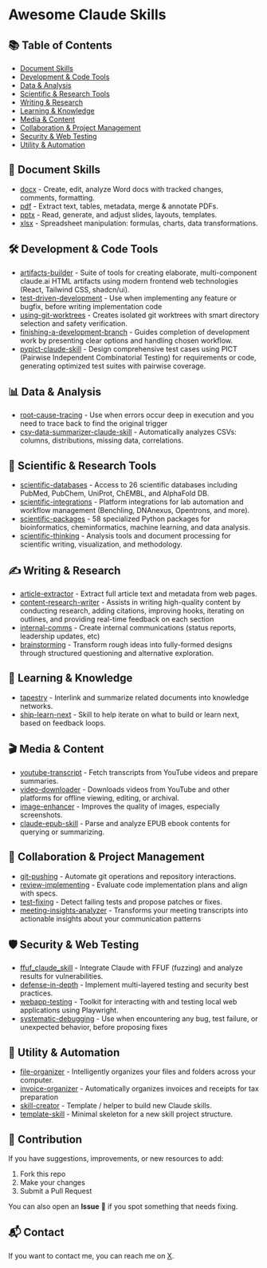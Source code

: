 # Awesome Claude Skills

## 📚 Table of Contents  
- [Document Skills](#-document-skills)  
- [Development & Code Tools](#-development--code-tools)  
- [Data & Analysis](#-data--analysis)  
- [Scientific & Research Tools](#-scientific--research-tools)  
- [Writing & Research](#-writing--research)  
- [Learning & Knowledge](#-learning--knowledge)  
- [Media & Content](#-media--content)  
- [Collaboration & Project Management](#-collaboration--project-management)  
- [Security & Web Testing](#-security--web-testing)  
- [Utility & Automation](#-utility--automation)



## 📄 Document Skills  
- [docx](https://github.com/anthropics/skills/tree/main/document-skills/docx) - Create, edit, analyze Word docs with tracked changes, comments, formatting.  
- [pdf](https://github.com/anthropics/skills/tree/main/document-skills/pdf) - Extract text, tables, metadata, merge & annotate PDFs.  
- [pptx](https://github.com/anthropics/skills/tree/main/document-skills/pptx) - Read, generate, and adjust slides, layouts, templates.  
- [xlsx](https://github.com/anthropics/skills/tree/main/document-skills/xlsx) - Spreadsheet manipulation: formulas, charts, data transformations.  



## 🛠 Development & Code Tools
- [artifacts-builder](https://github.com/anthropics/skills/tree/main/artifacts-builder) - Suite of tools for creating elaborate, multi-component claude.ai HTML artifacts using modern frontend web technologies (React, Tailwind CSS, shadcn/ui).
- [test-driven-development](https://github.com/obra/superpowers/tree/main/skills/test-driven-development) - Use when implementing any feature or bugfix, before writing implementation code
- [using-git-worktrees](https://github.com/obra/superpowers/blob/main/skills/using-git-worktrees/) - Creates isolated git worktrees with smart directory selection and safety verification.
- [finishing-a-development-branch](https://github.com/obra/superpowers/tree/main/skills/finishing-a-development-branch) - Guides completion of development work by presenting clear options and handling chosen workflow.
- [pypict-claude-skill](https://github.com/omkamal/pypict-claude-skill) - Design comprehensive test cases using PICT (Pairwise Independent Combinatorial Testing) for requirements or code, generating optimized test suites with pairwise coverage.



## 📊 Data & Analysis  
- [root-cause-tracing](https://github.com/obra/superpowers/tree/main/skills/root-cause-tracing) - Use when errors occur deep in execution and you need to trace back to find the original trigger 
- [csv-data-summarizer-claude-skill](https://github.com/coffeefuelbump/csv-data-summarizer-claude-skill) - Automatically analyzes CSVs: columns, distributions, missing data, correlations.



## 🔬 Scientific & Research Tools
- [scientific-databases](https://github.com/K-Dense-AI/claude-scientific-skills/tree/main/scientific-databases) - Access to 26 scientific databases including PubMed, PubChem, UniProt, ChEMBL, and AlphaFold DB.
- [scientific-integrations](https://github.com/K-Dense-AI/claude-scientific-skills/tree/main/scientific-integrations) - Platform integrations for lab automation and workflow management (Benchling, DNAnexus, Opentrons, and more).
- [scientific-packages](https://github.com/K-Dense-AI/claude-scientific-skills/tree/main/scientific-packages) - 58 specialized Python packages for bioinformatics, cheminformatics, machine learning, and data analysis.
- [scientific-thinking](https://github.com/K-Dense-AI/claude-scientific-skills/tree/main/scientific-thinking) - Analysis tools and document processing for scientific writing, visualization, and methodology.



## ✍️ Writing & Research  
- [article-extractor](https://github.com/michalparkola/tapestry-skills-for-claude-code/tree/main/article-extractor) - Extract full article text and metadata from web pages.
- [content-research-writer](https://github.com/ComposioHQ/awesome-claude-skills/tree/master/content-research-writer) - Assists in writing high-quality content by conducting research, adding citations, improving hooks, iterating on outlines, and providing real-time feedback on each section
-  [internal-comms](https://github.com/anthropics/skills/tree/main/internal-comms) - Create internal communications	(status reports, leadership updates, etc)
- [brainstorming](https://github.com/obra/superpowers/tree/main/skills/brainstorming) - Transform rough ideas into fully-formed designs through structured questioning and alternative exploration.


## 📘 Learning & Knowledge  
- [tapestry](https://github.com/michalparkola/tapestry-skills-for-claude-code/tree/main/tapestry) - Interlink and summarize related documents into knowledge networks.  
- [ship-learn-next](https://github.com/michalparkola/tapestry-skills-for-claude-code/tree/main/ship-learn-next) - Skill to help iterate on what to build or learn next, based on feedback loops.



## 🎬 Media & Content  
- [youtube-transcript](https://github.com/michalparkola/tapestry-skills-for-claude-code/tree/main/youtube-transcript) - Fetch transcripts from YouTube videos and prepare summaries.  
- [video-downloader](https://github.com/ComposioHQ/awesome-claude-skills/tree/master/video-downloader) - Downloads videos from YouTube and other platforms for offline viewing, editing, or archival.
- [image-enhancer](https://github.com/ComposioHQ/awesome-claude-skills/tree/master/image-enhancer) - Improves the quality of images, especially screenshots.
- [claude-epub-skill](https://github.com/smerchek/claude-epub-skill) - Parse and analyze EPUB ebook contents for querying or summarizing.



## 🤝 Collaboration & Project Management  
- [git-pushing](https://github.com/mhattingpete/claude-skills-marketplace/tree/main/engineering-workflow-plugin/skills/git-pushing) - Automate git operations and repository interactions.  
- [review-implementing](https://github.com/mhattingpete/claude-skills-marketplace/tree/main/engineering-workflow-plugin/skills/review-implementing) - Evaluate code implementation plans and align with specs.  
- [test-fixing](https://github.com/mhattingpete/claude-skills-marketplace/tree/main/engineering-workflow-plugin/skills/test-fixing) - Detect failing tests and propose patches or fixes.
- [meeting-insights-analyzer](https://github.com/ComposioHQ/awesome-claude-skills/blob/master/meeting-insights-analyzer/) - Transforms your meeting transcripts into actionable insights about your communication patterns


## 🛡 Security & Web Testing  
- [ffuf_claude_skill](https://github.com/jthack/ffuf_claude_skill) - Integrate Claude with FFUF (fuzzing) and analyze results for vulnerabilities.
- [defense-in-depth](https://github.com/obra/superpowers/blob/main/skills/defense-in-depth) - Implement multi-layered testing and security best practices.
- [webapp-testing](https://github.com/anthropics/skills/tree/main/webapp-testing) - Toolkit for interacting with and testing local web applications using Playwright.
- [systematic-debugging](https://github.com/obra/superpowers/blob/main/skills/systematic-debugging) - Use when encountering any bug, test failure, or unexpected behavior, before proposing fixes



## 🔧 Utility & Automation  
- [file-organizer](https://github.com/ComposioHQ/awesome-claude-skills/tree/master/file-organizer) - Intelligently organizes your files and folders across your computer.
- [invoice-organizer](https://github.com/ComposioHQ/awesome-claude-skills/blob/master/invoice-organizer/SKILL.md) - Automatically organizes invoices and receipts for tax preparation
- [skill-creator](https://github.com/anthropics/skills/tree/main/skill-creator) - Template / helper to build new Claude skills.  
- [template-skill](https://github.com/anthropics/skills/tree/main/template-skill) - Minimal skeleton for a new skill project structure.  

## 🤝 Contribution

If you have suggestions, improvements, or new resources to add:

1. Fork this repo
2. Make your changes
3. Submit a Pull Request

You can also open an **Issue** 🐛 if you spot something that needs fixing.

## 📬 Contact

If you want to contact me, you can reach me on [X](https://x.com/Behi_Sec).
